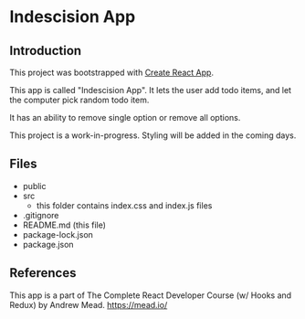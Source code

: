 # Indescision App 

## Introduction

This project was bootstrapped with [Create React App](https://github.com/facebook/create-react-app).

This app is called "Indescision App". It lets the user add todo items, and let the computer pick random todo item. 

It has an ability to remove single option or remove all options. 

This project is a work-in-progress. Styling will be added in the coming days. 



## Files

- public
- src
  - this folder contains index.css and index.js files
- .gitignore
- README.md (this file)
- package-lock.json
- package.json





## References

This app is a part of The Complete React Developer Course (w/ Hooks and Redux) by Andrew Mead. https://mead.io/





